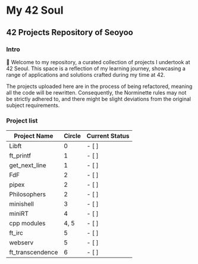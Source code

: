 # My 42 Soul

## 42 Projects Repository of **Seoyoo**

### Intro

👋 Welcome to my repository, a curated collection of projects I undertook at 42 Seoul. This space is a reflection of my learning journey, showcasing a range of applications and solutions crafted during my time at 42.

The projects uploaded here are in the process of being refactored, meaning all the code will be rewritten. Consequently, the Norminette rules may not be strictly adhered to, and there might be slight deviations from the original subject requirements.

### Project list
| Project Name      | Circle  | Current Status |
|-------------------|---------|----------------|
| Libft             | 0       |- [ ]           |
| ft_printf         | 1       |- [ ]           |
| get_next_line     | 1       |- [ ]           |
| FdF               | 2       |- [ ]           |
| pipex             | 2       |- [ ]           |
| Philosophers      | 2       |- [ ]           |
| minishell         | 3       |- [ ]           |
| miniRT            | 4       |- [ ]           |
| cpp modules       | 4, 5    |- [ ]           |
| ft_irc            | 5       |- [ ]           |
| webserv           | 5       |- [ ]           |
| ft_transcendence  | 6       |- [ ]           |
